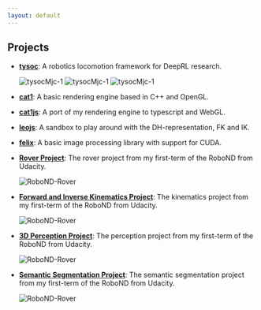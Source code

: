 ```yaml
---
layout: default
---
```


[//]: # (Image References)

[gif-tysocMjc-1]: {{site.baseurl}}/assets/images/gif_projects_tysocMjc_1.gif
[gif-tysocMjc-2]: {{site.baseurl}}/assets/images/gif_projects_tysocMjc_2.gif
[gif-tysocMjc-3]: {{site.baseurl}}/assets/images/gif_projects_tysocMjc_3.gif

## Projects

*   [**tysoc**](https://github.com/wpumacay/tysocMjc): A robotics locomotion framework for DeepRL research.

    ![tysocMjc-1][gif-tysocMjc-1] ![tysocMjc-1][gif-tysocMjc-2] ![tysocMjc-1][gif-tysocMjc-3]

*   [**cat1**](https://github.com/wpumacay/cat1): A basic rendering engine based in C++ and OpenGL.

*   [**cat1js**](https://github.com/wpumacay/cat1js): A port of my rendering engine to typescript and WebGL.

*   [**leojs**](https://github.com/wpumacay/leoJS): A sandbox to play around with the DH-representation, FK and IK.

*   [**felix**](https://github.com/wpumacay/cs_computer_vision): A basic image processing library with support for CUDA.

*   [**Rover Project**](https://github.com/wpumacay/RoboND-Rover-Project): The rover project from my first-term of the RoboND from Udacity.
    
    ![RoboND-Rover]({{site.baseurl}}/assets/images/gif_projects_robond_rover.gif)

*   [**Forward and Inverse Kinematics Project**](https://github.com/wpumacay/RoboND-Kinematics-Project/blob/master/REPORT.md): The kinematics project from my first-term of the RoboND from Udacity.

    ![RoboND-Rover]({{site.baseurl}}/assets/images/gif_projects_robond_kinematics.gif)

*   [**3D Perception Project**](https://github.com/wpumacay/RoboND-Perception-Project/blob/master/REPORT.md): The perception project from my first-term of the RoboND from Udacity.

    ![RoboND-Rover]({{site.baseurl}}/assets/images/gif_projects_robond_3d_perception.gif)

*   [**Semantic Segmentation Project**](https://github.com/wpumacay/RoboND-DeepLearning-Project/blob/master/REPORT.md): The semantic segmentation project from my first-term of the RoboND from Udacity.

    ![RoboND-Rover]({{site.baseurl}}/assets/images/gif_projects_robond_follow_me.gif)

